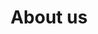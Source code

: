 ---
title: About us
description: About us page
bannerh1: About us
layout: about

intro_heading: Surfing is in our blood. It's not just a hobby, it's our way of life. 
intro: "<p>We've surfed waves across the globe and are stoked to see that Canada is earning recognition in the surfing world for high-class surfing and high-class waves. But we noticed that there was something missing in Canada...the surfing community was thriving, but we saw there was a lack of access to high-end boards. Of course, surfers can buy great brands from China or Taiwan, but it's ridiculously expensive in shipping costs!</p>
<br>
<p>So we took our years of experience in professional surfing, invested in a shaping machine, and followed the wave. Operating out of Ucluelet, British Columbia, West Coast Shapes manufactures top quality and detailed boards with the most high end shaping machine in the market and best glassing in the world. 160 years of combined experience and a lot of passion go into our boards, boards that are Canadian born, Canadian made. </p>
<br>
<p>Not only are our boards local and affordable, but they bring the 1970's back to life! Just like new mustangs were created to look just like the old models but with new technology, our boards offer the charm of old school designs but include modernizing technology, contours, and laminating. </p>
<br>
<p>Canadian surfers are on the rise and with a WCSUkee board in your garage, you can conquer the wave with a solid foundation under your feet.</p>
"
team1_name: Lorem Ipsum
team1_description: Lorem ipsum dolor sit amet, consectetur adipiscing elit. Curabitur at enim scelerisque, tempus sapien porta, tempus lorem. Ut hendrerit, tortor ut porttitor pellentesque, dui risus commodo tellus, eget placerat neque eros id risus. Donec eu risus nec nisl dapibus accumsan. Vivamus fringilla luctus tempus. Morbi ac velit ac diam auctor vestibulum. Duis consectetur lacus ac faucibus fermentum. Nullam aliquam aliquet lacus eget fermentum. Donec tristique et justo eu pretium. Etiam mattis ipsum in turpis maximus.

team2_name: Lorem Ipsum
team2_description: Lorem ipsum dolor sit amet, consectetur adipiscing elit. Curabitur at enim scelerisque, tempus sapien porta, tempus lorem. Ut hendrerit, tortor ut porttitor pellentesque, dui risus commodo tellus, eget placerat neque eros id risus. Donec eu risus nec nisl dapibus accumsan. Vivamus fringilla luctus tempus. Morbi ac velit ac diam auctor vestibulum. Duis consectetur lacus ac faucibus fermentum. Nullam aliquam aliquet lacus eget fermentum. Donec tristique et justo eu pretium. Etiam mattis ipsum in turpis maximus.

team3_name: Lorem Ipsum
team3_description: Lorem ipsum dolor sit amet, consectetur adipiscing elit. Curabitur at enim scelerisque, tempus sapien porta, tempus lorem. Ut hendrerit, tortor ut porttitor pellentesque, dui risus commodo tellus, eget placerat neque eros id risus. Donec eu risus nec nisl dapibus accumsan. Vivamus fringilla luctus tempus. Morbi ac velit ac diam auctor vestibulum. Duis consectetur lacus ac faucibus fermentum. Nullam aliquam aliquet lacus eget fermentum. Donec tristique et justo eu pretium. Etiam mattis ipsum in turpis maximus.

team4_name: Lorem Ipsum
team4_description: Lorem ipsum dolor sit amet, consectetur adipiscing elit. Curabitur at enim scelerisque, tempus sapien porta, tempus lorem. Ut hendrerit, tortor ut porttitor pellentesque, dui risus commodo tellus, eget placerat neque eros id risus. Donec eu risus nec nisl dapibus accumsan. Vivamus fringilla luctus tempus. Morbi ac velit ac diam auctor vestibulum. Duis consectetur lacus ac faucibus fermentum. Nullam aliquam aliquet lacus eget fermentum. Donec tristique et justo eu pretium. Etiam mattis ipsum in turpis maximus.
---
